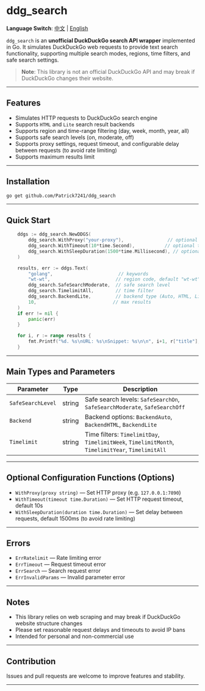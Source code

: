 # ddg\_search

**Language Switch**: [中文](README.md) | [English](README_en.md)

`ddg_search` is an **unofficial DuckDuckGo search API wrapper** implemented in Go. It simulates DuckDuckGo web requests to provide text search functionality, supporting multiple search modes, regions, time filters, and safe search settings.

> **Note**: This library is not an official DuckDuckGo API and may break if DuckDuckGo changes their website.

---

## Features

* Simulates HTTP requests to DuckDuckGo search engine
* Supports `HTML` and `Lite` search result backends
* Supports region and time-range filtering (day, week, month, year, all)
* Supports safe search levels (on, moderate, off)
* Supports proxy settings, request timeout, and configurable delay between requests (to avoid rate limiting)
* Supports maximum results limit

---

## Installation

```bash
go get github.com/Patrick7241/ddg_search
```

---

## Quick Start

``` go
	ddgs := ddg_search.NewDDGS(
		ddg_search.WithProxy("your-proxy"),                // optional proxy
		ddg_search.WithTimeout(10*time.Second),           // optional timeout
		ddg_search.WithSleepDuration(1500*time.Millisecond), // optional request delay
	)

	results, err := ddgs.Text(
		"golang",                        // keywords
		"wt-wt",                        // region code, default "wt-wt"
		ddg_search.SafeSearchModerate,  // safe search level
		ddg_search.TimelimitAll,        // time filter
		ddg_search.BackendLite,         // backend type (Auto, HTML, Lite)
		10,                            // max results
	)
	if err != nil {
		panic(err)
	}

	for i, r := range results {
		fmt.Printf("%d. %s\nURL: %s\nSnippet: %s\n\n", i+1, r["title"], r["href"], r["body"])
	}
```

---

## Main Types and Parameters

| Parameter         | Type   | Description                                                                                      |
| ----------------- | ------ | ------------------------------------------------------------------------------------------------ |
| `SafeSearchLevel` | string | Safe search levels: `SafeSearchOn`, `SafeSearchModerate`, `SafeSearchOff`                        |
| `Backend`         | string | Backend options: `BackendAuto`, `BackendHTML`, `BackendLite`                                     |
| `Timelimit`       | string | Time filters: `TimelimitDay`, `TimelimitWeek`, `TimelimitMonth`, `TimelimitYear`, `TimelimitAll` |

---

## Optional Configuration Functions (Options)

* `WithProxy(proxy string)` — Set HTTP proxy (e.g. `127.0.0.1:7890`)
* `WithTimeout(timeout time.Duration)` — Set HTTP request timeout, default 10s
* `WithSleepDuration(duration time.Duration)` — Set delay between requests, default 1500ms (to avoid rate limiting)

---

## Errors

* `ErrRatelimit` — Rate limiting error
* `ErrTimeout` — Request timeout error
* `ErrSearch` — Search request error
* `ErrInvalidParams` — Invalid parameter error

---

## Notes

* This library relies on web scraping and may break if DuckDuckGo website structure changes
* Please set reasonable request delays and timeouts to avoid IP bans
* Intended for personal and non-commercial use

---

## Contribution

Issues and pull requests are welcome to improve features and stability.

---
